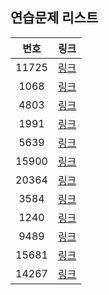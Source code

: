 ## 연습문제 리스트
|번호|링크|
|:---:|:---:|
|11725|[링크](http://boj.kr/11725)|
|1068|[링크](http://boj.kr/1068)|
|4803|[링크](http://boj.kr/4803)|
|1991|[링크](http://boj.kr/1991)|
|5639|[링크](http://boj.kr/5639)|
|15900|[링크](http://boj.kr/15900)|
|20364|[링크](http://boj.kr/20364)|
|3584|[링크](http://boj.kr/3584)|
|1240|[링크](http://boj.kr/1240)|
|9489|[링크](http://boj.kr/9489)|
|15681|[링크](http://boj.kr/15681)|
|14267|[링크](http://boj.kr/14267)|
